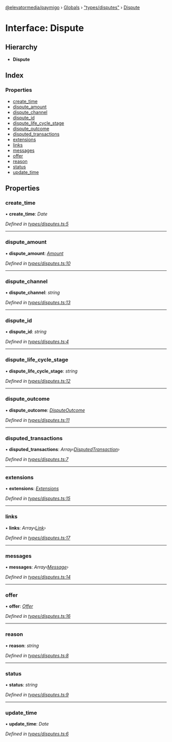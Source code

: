 [@elevatormedia/paymigo](../README.md) › [Globals](../globals.md) › ["types/disputes"](../modules/_types_disputes_.md) › [Dispute](_types_disputes_.dispute.md)

# Interface: Dispute

## Hierarchy

-   **Dispute**

## Index

### Properties

-   [create_time](_types_disputes_.dispute.md#create_time)
-   [dispute_amount](_types_disputes_.dispute.md#dispute_amount)
-   [dispute_channel](_types_disputes_.dispute.md#dispute_channel)
-   [dispute_id](_types_disputes_.dispute.md#dispute_id)
-   [dispute_life_cycle_stage](_types_disputes_.dispute.md#dispute_life_cycle_stage)
-   [dispute_outcome](_types_disputes_.dispute.md#dispute_outcome)
-   [disputed_transactions](_types_disputes_.dispute.md#disputed_transactions)
-   [extensions](_types_disputes_.dispute.md#extensions)
-   [links](_types_disputes_.dispute.md#links)
-   [messages](_types_disputes_.dispute.md#messages)
-   [offer](_types_disputes_.dispute.md#offer)
-   [reason](_types_disputes_.dispute.md#reason)
-   [status](_types_disputes_.dispute.md#status)
-   [update_time](_types_disputes_.dispute.md#update_time)

## Properties

### create_time

• **create_time**: _Date_

_Defined in [types/disputes.ts:5](https://github.com/ELEVATORmedia/paymigo/blob/eaf52dd/src/types/disputes.ts#L5)_

---

### dispute_amount

• **dispute_amount**: _[Amount](_types_common_.amount.md)_

_Defined in [types/disputes.ts:10](https://github.com/ELEVATORmedia/paymigo/blob/eaf52dd/src/types/disputes.ts#L10)_

---

### dispute_channel

• **dispute_channel**: _string_

_Defined in [types/disputes.ts:13](https://github.com/ELEVATORmedia/paymigo/blob/eaf52dd/src/types/disputes.ts#L13)_

---

### dispute_id

• **dispute_id**: _string_

_Defined in [types/disputes.ts:4](https://github.com/ELEVATORmedia/paymigo/blob/eaf52dd/src/types/disputes.ts#L4)_

---

### dispute_life_cycle_stage

• **dispute_life_cycle_stage**: _string_

_Defined in [types/disputes.ts:12](https://github.com/ELEVATORmedia/paymigo/blob/eaf52dd/src/types/disputes.ts#L12)_

---

### dispute_outcome

• **dispute_outcome**: _[DisputeOutcome](_types_disputes_.disputeoutcome.md)_

_Defined in [types/disputes.ts:11](https://github.com/ELEVATORmedia/paymigo/blob/eaf52dd/src/types/disputes.ts#L11)_

---

### disputed_transactions

• **disputed_transactions**: _Array‹[DisputedTransaction](_types_disputes_.disputedtransaction.md)›_

_Defined in [types/disputes.ts:7](https://github.com/ELEVATORmedia/paymigo/blob/eaf52dd/src/types/disputes.ts#L7)_

---

### extensions

• **extensions**: _[Extensions](_types_disputes_.extensions.md)_

_Defined in [types/disputes.ts:15](https://github.com/ELEVATORmedia/paymigo/blob/eaf52dd/src/types/disputes.ts#L15)_

---

### links

• **links**: _Array‹[Link](_types_common_.link.md)›_

_Defined in [types/disputes.ts:17](https://github.com/ELEVATORmedia/paymigo/blob/eaf52dd/src/types/disputes.ts#L17)_

---

### messages

• **messages**: _Array‹[Message](_types_disputes_.message.md)›_

_Defined in [types/disputes.ts:14](https://github.com/ELEVATORmedia/paymigo/blob/eaf52dd/src/types/disputes.ts#L14)_

---

### offer

• **offer**: _[Offer](_types_disputes_.offer.md)_

_Defined in [types/disputes.ts:16](https://github.com/ELEVATORmedia/paymigo/blob/eaf52dd/src/types/disputes.ts#L16)_

---

### reason

• **reason**: _string_

_Defined in [types/disputes.ts:8](https://github.com/ELEVATORmedia/paymigo/blob/eaf52dd/src/types/disputes.ts#L8)_

---

### status

• **status**: _string_

_Defined in [types/disputes.ts:9](https://github.com/ELEVATORmedia/paymigo/blob/eaf52dd/src/types/disputes.ts#L9)_

---

### update_time

• **update_time**: _Date_

_Defined in [types/disputes.ts:6](https://github.com/ELEVATORmedia/paymigo/blob/eaf52dd/src/types/disputes.ts#L6)_

